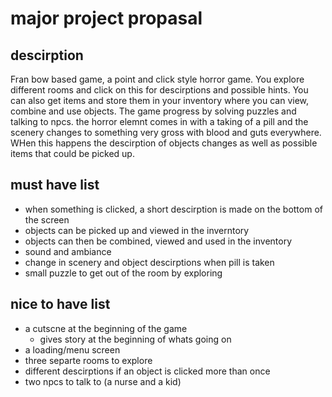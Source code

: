 # major project propasal
## descirption
 Fran bow based game, a point and click style horror game. You explore different rooms and click on this for descirptions and possible hints.
 You can also get items and store them in your inventory where you can view, combine and use objects. 
 The game progress by solving puzzles and talking to npcs. 
 the horror elemnt comes in with a taking of a pill and the scenery changes to something very gross with blood and guts everywhere. 
 WHen this happens the descirption of objects changes as well as possible items that could be picked up.  
 
## must have list
- when something is clicked, a short descirption is made on the bottom of the screen
- objects can be picked up and viewed in the inverntory
- objects can then be combined, viewed and used in the inventory
- sound and ambiance 
- change in scenery and object descirptions when pill is taken
- small puzzle to get out of the room by exploring 

## nice to have list
- a cutscne at the beginning of the game
  - gives story at the beginning of whats going on
- a loading/menu screen
- three separte rooms to explore
- different descirptions if an object is clicked more than once
- two npcs to talk to (a nurse and a kid)
